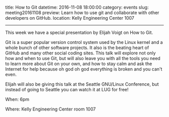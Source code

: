 title: How to Git
datetime: 2016-11-08 18:00:00
category: events
slug: meeting20161108
preview: Learn how to use git and collaborate with other developers on GitHub.
location: Kelly Engineering Center 1007

---

This week we have a special presentation by Elijah Voigt on How to Git.

Git is a super popular version control system used by the Linux kernel and a
whole bunch of other software projects. It also is the beating heart of GitHub
and many other social coding sites.
This talk will explore not only how and when to use Git, but will also
leave you with all the tools you need to learn more about Git on your own,
and how to stay calm and ask the Internet for help because oh god oh god everything is broken and you can't even.

Elijah will also be giving this talk at the Seattle GNU/Linux Conference,
but instead of going to Seattle you can watch it at LUG for free!

When: 6pm

Where: Kelly Engineering Center room 1007
